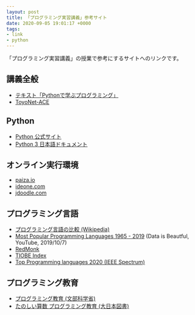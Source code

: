 ```yaml
---
layout: post
title: 「プログラミング実習講義」参考サイト
date: 2020-09-05 19:01:17 +0000
tags:
- link
- python
---
```

「プログラミング実習講義」の授業で参考にするサイトへのリンクです。

## 講義全般
- [テキスト「Pythonで学ぶプログラミング」](https://sekika.github.io/toyo/python/)
- [ToyoNet-ACE](https://www.ace.toyo.ac.jp/)

## Python
- [Python 公式サイト](https://www.python.org/)
- [Python 3 日本語ドキュメント](https://docs.python.org/ja/3/)

## オンライン実行環境
- [paiza.io](https://paiza.io/ja)
- [ideone.com](https://ideone.com/)
- [jdoodle.com](https://www.jdoodle.com/)

## プログラミング言語
- [プログラミング言語の比較 (Wikipedia)](https://ja.wikipedia.org/wiki/%E3%83%97%E3%83%AD%E3%82%B0%E3%83%A9%E3%83%9F%E3%83%B3%E3%82%B0%E8%A8%80%E8%AA%9E%E3%81%AE%E6%AF%94%E8%BC%83)
- [Most Popular Programming Languages 1965 - 2019](https://youtu.be/Og847HVwRSI) (Data is Beautful, YouTube, 2019/10/7)
- [RedMonk](https://redmonk.com/)
- [TIOBE Index](https://www.tiobe.com/tiobe-index/)
- [Top Programming languages 2020 (IEEE Spectrum)](https://spectrum.ieee.org/static/interactive-the-top-programming-languages-2020)

## プログラミング教育
- [プログラミング教育 (文部科学省)](http://www.mext.go.jp/a_menu/shotou/zyouhou/detail/1375607.htm)
- [たのしい算数 プログラミング教育 (大日本図書)](https://www.dainippon-tosho.co.jp/introduction2020/sansu/ex_programming.html)
